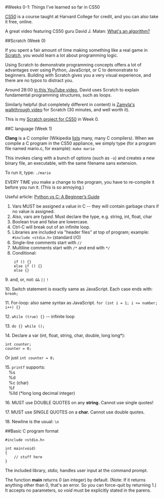#Weeks 0-1: Things I've learned so far in CS50

[CS50](https://courses.edx.org/courses/HarvardX/CS50x3/2015/info) is a course taught at Harvard College for credit, and you can also take it free, online.

A great video featuring CS50 guru David J. Malan: [What's an algorithm?](http://ed.ted.com/lessons/your-brain-can-solve-algorithms-david-j-malan)

##Scratch (Week 0)

If you spent a fair amount of time making something like a real game in [Scratch](http://scratch.mit.edu/), you would learn a lot about programming logic.

Using Scratch to demonstrate programming concepts offers a lot of advantages over using Python, JavaScript, or C to demonstrate to beginners. Building with Scratch gives you a very visual experience, and there are no typos to distract you.

Around 28:00 [in this YouTube video](https://www.youtube.com/watch?v=KUB-aJXquUA), David uses Scratch to explain fundamental programming structures, such as loops.

Similarly helpful (but completely different in content) is [Zamyla's walkthrough video](https://www.youtube.com/watch?v=697pD31GCZg) for Scratch (30 minutes, and well worth it).

This is my [Scratch project for CS50](http://scratch.mit.edu/projects/39618420/) in Week 0.

##C language (Week 1)

**Clang** is a C compiler (Wikipedia [lists](http://en.wikipedia.org/wiki/List_of_compilers) many, many C compilers). When we compile a C program in the CS50 appliance, we simply type (for a program file named mario.c, for example): `make mario`

This invokes clang with a bunch of options (such as `-o`) and creates a new binary file, an executable, with the same filename sans extension.

To run it, type: `./mario`

EVERY TIME you make a change to the program, you have to re-compile it before you run it. (This is so annoying.)

Useful article: [Python vs C: A Beginner’s Guide](https://www.udemy.com/blog/python-vs-c/)

1. Vars MUST be assigned a value in C -- they will contain garbage chars if no value is assigned.
2. Also, vars are *typed.* Must declare the type, e.g. string, int, float, char
3. Boolean true and false are lowercase.
4. Ctrl-C will break out of an infinite loop.
5. Libraries are included via "header files" at top of program; example: `#include <stdio.h>` (standard I/O)
6. Single-line comments start with `//`
7. Multiline comments start with `/*` and end with `*/`
8. Conditional: 

```
    if () {}
    else if () {}
    else {}
```

9\. and, or, not: `&&` `||` `!`

10\. Switch statement is exactly same as JavaScript. Each case ends with: `break;`

11\. For-loop: also same syntax as JavaScript. 
`for (int i = 1; i <= number; i++) {}`

12\. `while (true) {}` -- infinite loop

13\. `do {} while ();`

14\. Declare a var (int, float, string, char, double, long long*):

```
int counter;
counter = 0;
```

Or just `int counter = 0;`

15\. `printf` supports:<br>
&nbsp;&nbsp;&nbsp;%s<br>
&nbsp;&nbsp;&nbsp;%d<br>
&nbsp;&nbsp;&nbsp;%c (char)<br>
&nbsp;&nbsp;&nbsp;%f<br>
&nbsp;&nbsp;&nbsp;%lld (*long long decimal integer)

16\. MUST use DOUBLE QUOTES on any **string.** Cannot use single quotes!

17\. MUST use SINGLE QUOTES on a **char.** Cannot use double quotes.
	
18\. Newline is the usual: `\n`

##Basic C program format

```
#include <stdio.h>

int main(void)
{
    // stuff here
}

```

The included library, *stdio,* handles user input at the command prompt.

The function **main** returns 0 (an integer) by default. (Note: If it returns anything other than 0, that's an error. So you can force-quit by returning 1.) It accepts no parameters, so *void* must be explicitly stated in the parens. 
